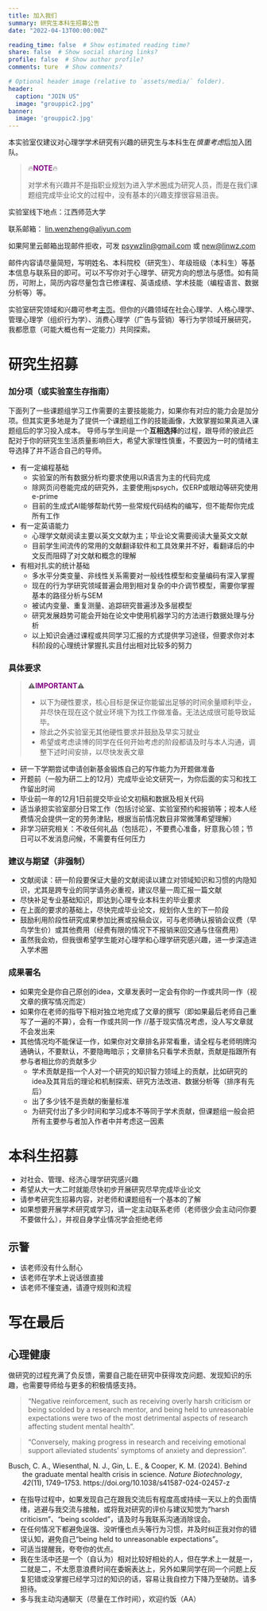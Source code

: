 ```yaml
---
title: 加入我们
summary: 研究生本科生招募公告
date: "2022-04-13T00:00:00Z"

reading_time: false  # Show estimated reading time?
share: false  # Show social sharing links?
profile: false  # Show author profile?
comments: ture  # Show comments?

# Optional header image (relative to `assets/media/` folder).
header:
  caption: "JOIN US"
  image: "grouppic2.jpg"
banner:
  image: 'grouppic2.jpg'
---
```


本实验室仅建议对心理学学术研究有兴趣的研究生与本科生在*慎重考虑*后加入团队。

> 🔥<span style="color:purple">**NOTE**</span>🔥
> 
> 对学术有兴趣并不是指职业规划为进入学术圈成为研究人员，而是在我们课题组完成毕业论文的过程中，没有基本的兴趣支撑很容易沮丧。

实验室线下地点：江西师范大学

联系邮箱： [lin.wenzheng@aliyun.com](lin.wenzheng@aliyun.com)

如果阿里云邮箱出现邮件拒收，可发 [psywzlin@gmail.com](psywzlin@gmail.com) 或 [new@linwz.com](new@linwz.com)

邮件内容请尽量简短，写明姓名、本科院校（研究生）、年级班级（本科生）等基本信息与联系目的即可。可以不写你对于心理学、研究方向的想法与感悟。如有简历，可附上，简历内容尽量包含已修课程、英语成绩、学术技能（编程语言、数据分析等）等。

实验室研究领域和兴趣可参考[主页](https://www.linwz.com/#about)。但你的兴趣领域在社会心理学、人格心理学、管理心理学（组织行为学）、消费心理学（广告与营销）等行为学领域开展研究，我都愿意（可能大概也有一定能力）共同探索。

# 研究生招募

### 加分项（或实验室生存指南）
下面列了一些课题组学习工作需要的主要技能能力，如果你有对应的能力会是加分项。但其实更多地是为了提供一个课题组工作的技能画像，大致掌握如果真进入课题组后的学习投入成本。
导师与学生间是一个**互相选择**的过程，跟导师的彼此匹配对于你的研究生生活质量影响巨大，希望大家理性慎重，不要因为一时的情绪主导选择了并不适合自己的导师。
- 有一定编程基础
  - 实验室的所有数据分析均要求使用以R语言为主的代码完成
  - 除网页问卷能完成的研究外，主要使用jspsych，仅ERP或眼动等研究使用e-prime
  - 目前的生成式AI能够帮助代劳一些常规代码结构的编写，但不能帮你完成所有工作
- 有一定英语能力
  - 心理学文献阅读主要以英文文献为主；毕业论文需要阅读大量英文文献
  - 目前学生间流传的常用的文献翻译软件和工具效果并不好，看翻译后的中文反而阻碍了对文献和概念的理解
- 有相对扎实的统计基础
  - 多水平分类变量、非线性关系需要对一般线性模型和变量编码有深入掌握
  - 现在的行为学研究领域普遍会用到相对复杂的中介调节模型，需要你掌握基本的路径分析与SEM
  - 被试内变量、重复测量、追踪研究普遍涉及多层模型
  - 研究发展趋势可能会开始在论文中使用机器学习的方法进行数据处理与分析
  - 以上知识会通过课程或共同学习汇报的方式提供学习途径，但要求你对本科阶段的心理统计掌握扎实且付出相对比较多的努力

### 具体要求
> ⚠️<span style="color:purple">**IMPORTANT**</span>⚠️
> 
> - 以下为硬性要求，核心目标是保证你能留出足够的时间余量顺利毕业，并尽快在现在这个就业环境下为找工作做准备。无法达成很可能导致延毕。
> - 除此之外实验室无其他硬性要求并鼓励及早实习就业
> - 希望或考虑读博的同学在任何开始考虑的阶段都请及时与本人沟通，调整下述时间安排，以尽快发表文章

- 研一下学期尝试申请创新基金锻炼自己的写作能力为开题做准备
- 开题前（一般为研二上的12月）完成毕业论文研究一，为你后面的实习和找工作留出时间
- 毕业前一年的12月1日前提交毕业论文初稿和数据及相关代码
- 适当承担实验室部分日常工作（包括讨论室、实验室预约和报销等；视本人经费情况会提供一定的劳务津贴，根据当前情况数目非常微薄希望理解）
- 非学习研究相关：不收任何礼品（包括花），不要费心准备，好意我心领；节日可以不发消息问候，不需要有任何压力

### 建议与期望（非强制）
- 文献阅读：研一阶段要保证大量的文献阅读以建立对领域知识和习惯的内隐知识，尤其是跨专业的同学请务必重视，建议尽量一周汇报一篇文献
- 尽快补足专业基础知识，即达到心理专业本科生的毕业要求
- 在上面的要求的基础上，尽快完成毕业论文，规划你人生的下一阶段
- 鼓励利用阶段性研究成果参加比赛或投稿会议，可与老师确认报销会议费（早鸟学生价）或其他费用（经费有限的情况下不报销来回交通与住宿费用）
- 虽然我会劝，但我很希望学生能对心理学和心理学研究感兴趣，进一步深造进入学术圈

### 成果署名
- 如果完全是你自己原创的idea，文章发表时一定会有你的一作或共同一作（视文章的撰写情况而定）
- 如果你在老师的指导下相对独立地完成了文章的撰写（即如果最后老师自己重写了一遍的不算），会有一作或共同一作 //基于现实情况考虑，没人写文章就不会发出来
- 其他情况均不能保证一作，如果你对文章排名非常看重，请全程与老师明牌沟通确认，不要默认，不要隐晦暗示；文章排名只看学术贡献，贡献是指跟所有参与者相比你的贡献多少
  - 学术贡献是指一个人对一个研究的知识智力领域上的贡献，比如研究的idea及其背后的理论和机制探索、研究方法改进、数据分析等（排序有先后）
  - 出了多少钱不是贡献的衡量标准
  - 为研究付出了多少时间和学习成本不等同于学术贡献，但课题组一般会把所有主要参与者加入作者中并考虑这一因素 

# 本科生招募
- 对社会、管理、经济心理学研究感兴趣
- 希望从大一大二时就能尽快初步开展研究尽早完成毕业论文
- 请参考研究生招募内容，对老师和课题组有一个基本的了解
- 如果想要开展学术研究或学习，请一定主动联系老师（老师很少会主动问你要不要做什么），并视自身学业情况学会拒绝老师

## 示警
- 该老师没有什么耐心
- 该老师在学术上说话很直接
- 该老师不懂变通，请遵守规则和流程

# 写在最后
## 心理健康

做研究的过程充满了负反馈，需要自己能在研究中获得攻克问题、发现知识的乐趣，也需要导师给与更多的积极情感支持。

> “Negative reinforcement, such as receiving overly harsh criticism or being scolded by a research mentor, and being held to unreasonable expectations were two of the most detrimental aspects of research affecting student mental health”.

> “Conversely, making progress in research and receiving emotional support alleviated students’ symptoms of anxiety and depression”.

<p style="padding-left: 2em; text-indent: -2em;">
Busch, C. A., Wiesenthal, N. J., Gin, L. E., & Cooper, K. M. (2024). Behind the graduate mental health crisis in science. <i>Nature Biotechnology</i>, <i>42</i>(11), 1749–1753. https://doi.org/10.1038/s41587-024-02457-z
</p>


- 在指导过程中，如果发现自己在跟我交流后有程度高或持续一天以上的负面情绪，逃避与我交流与接触，或将我对研究的评价与建议知觉为“harsh criticism”、“being scolded”，请及时与我联系沟通消除误会。
- 在任何情况下都避免逞强、没听懂也点头等行为习惯，并及时纠正我对你的错误认知，避免自己“being held to unreasonable expectations”。
- 可适当提醒我，夸夸你的优点。
- 我在生活中还是一个（自认为）相对比较好相处的人，但在学术上一就是一，二就是二，不太愿意浪费时间在委婉表达上，另外如果同学在同一个问题上反复犯错或没掌握已经学习过的知识的话，容易让我自控力下降乃至破防。请多担待。
- 多与我主动沟通聊天（尽量在工作时间），欢迎约饭（AA）
